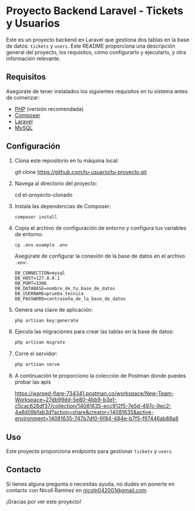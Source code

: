 # Proyecto Backend Laravel - Tickets y Usuarios

Este es un proyecto backend en Laravel que gestiona dos tablas en la base de datos: `tickets` y `users`. Este README proporciona una descripción general del proyecto, los requisitos, cómo configurarlo y ejecutarlo, y otra información relevante.

## Requisitos

Asegúrate de tener instalados los siguientes requisitos en tu sistema antes de comenzar:

- [PHP](https://www.php.net/) (versión recomendada)
- [Composer](https://getcomposer.org/)
- [Laravel](https://laravel.com/docs/installation)
- [MySQL](https://www.mysql.com/) 

## Configuración

1. Clona este repositorio en tu máquina local:

   git clone https://github.com/tu-usuario/tu-proyecto.git

2. Navega al directorio del proyecto:

   cd el-proyecto-clonado


3. Instala las dependencias de Composer:

   ```consola
   composer install
   ```

4. Copia el archivo de configuración de entorno y configura tus variables de entorno:

   ```consola
   cp .env.example .env
   ```

   Asegúrate de configurar la conexión de la base de datos en el archivo `.env`:

   ```.env
   DB_CONNECTION=mysql
   DB_HOST=127.0.0.1
   DB_PORT=3306
   DB_DATABASE=nombre_de_tu_base_de_datos
   DB_USERNAME=prueba_tecnica
   DB_PASSWORD=contraseña_de_la_base_de_datos
   ```

5. Genera una clave de aplicación:

   ```bash
   php artisan key:generate
   ```

6. Ejecuta las migraciones para crear las tablas en la base de datos:

   ```bash
   php artisan migrate
   ```

7. Corre el servidor:

   ```bash
   php artisan serve
   ```
8. A continuación te proporciono la colección de Postman donde puedes probar las apis

    https://warped-flare-734341.postman.co/workspace/New-Team-Workspace~27db99dd-5e80-4bb9-b3e1-c5cac628df37/collection/14081635-ecc912f5-7e5d-497c-9ec2-4a8d09bfab3d?action=share&creator=14081635&active-environment=14081635-747b7df0-6f84-484e-b7f5-f97446ab88a8


## Uso

Este proyecto proporciona endpoints para gestionar `tickets` y `users`.

## Contacto

Si tienes alguna pregunta o necesitas ayuda, no dudes en ponerte en contacto con Nicoll Ramirez en nicoln042001@gmail.com.

¡Gracias por ver este proyecto!

```

